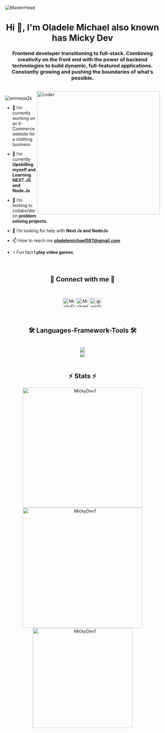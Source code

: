 ![MasterHead](https://media.licdn.com/dms/image/D4D12AQHhGxpuBK0asg/article-cover_image-shrink_600_2000/0/1688219211489?e=2147483647&v=beta&t=j2ImZsP_GxSPekNtZkBs5pqUi9JS6TuqPOW-Jm6Cu08)
<h1 align="center">Hi 👋, I'm Oladele Michael also known has Micky Dev</h1>
<h3 align="center">Frontend developer transitioning to full-stack. Combining creativity on the front end with the power of backend technologies to build dynamic, full-featured applications. Constantly growing and pushing the boundaries of what’s possible.</h3>
</br>

<img align="right" alt="coder" width="400" src="https://i.giphy.com/qgQUggAC3Pfv687qPC.webp" />

<p align="left"> <img src="https://komarev.com/ghpvc/?username=amnesia2k&label=Profile%20views&color=0e75b6&style=flat" alt="amnesia2k" /> </p>


- 🔭 I’m currently working on an E-Commerce website for a clothing business

-  🌱 I’m currently  **Upskilling myself and Learning NEXT.JS and Node.Js**

- 👯 I’m looking to collaborate on **problem solving projects.**

- 🤝 I’m looking for help with **Next Js and NodeJs**

- 📫 How to reach me **oladelemichael587@gmail.com**

- ⚡ Fun fact **I play video games.**

  </br>
  
<div align="center">
  <h2>🔗 Connect with me 🔗</h2>
  </br>
  <p>
  <a href="https://x.com/MickyDev_1" target="blank"><img align="center" src="https://raw.githubusercontent.com/rahuldkjain/github-profile-readme-generator/master/src/images/icons/Social/twitter.svg" alt="MickyDev_1" height="30" width="40" /></a>
  <a href="https://www.linkedin.com/in/michael-oladele-991712250/" target="blank"><img align="center" src="https://raw.githubusercontent.com/rahuldkjain/github-profile-readme-generator/master/src/images/icons/Social/linked-in-alt.svg" alt="Michael Oladele" height="30" width="40" /></a>
  <a href="https://medium.com/@michaeloladele373" target="blank"><img align="center" src="https://raw.githubusercontent.com/rahuldkjain/github-profile-readme-generator/master/src/images/icons/Social/medium.svg" alt="@michaeloladele373" height="30" width="40" /></a>
  </p>
</div>

</br>


<h2 align="center">🛠️ Languages-Framework-Tools 🛠️</h2>
</br>
<div align="center">
  <img src="https://skillicons.dev/icons?i=html,css,angular,typescript,react,next,javascript,tailwind" />
  <br />
  <img src="https://skillicons.dev/icons?i=Onentry,prisma,git,vscode,figma" />
</div>
</br>

</hr>

<h2 align="center">⚡ Stats ⚡</h2>

<div align="center">
  <img width="390" src="https://github-readme-stats.vercel.app/api?username=MickyDev1&show_icons=true&locale=en" alt="MickyDev1" />
  
  <img width="390" src="https://github-readme-streak-stats.herokuapp.com/?user=MickyDev1&" alt="MickyDev1" />
  </br>

  <img width="325" align="center" src="https://github-readme-stats.vercel.app/api/top-langs?username=MickyDev1&show_icons=true&locale=en&layout=compact" alt="MickyDev1" /> 
</div>


